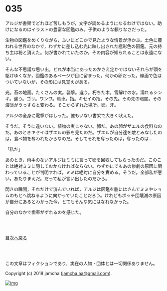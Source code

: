 # 035

アルジが書架でどれほど苦しもうが，文字が読めるようになるわけではない。助けになるのはイラストの豊富な図鑑のみ。子供のような頼りなさだった。  

生物の図鑑をめくりながら，ふいにどこかで見たような情景が浮かぶ。土色に覆われる世界のなかで，わずかに差し込む光に映し出された極彩色の図鑑。元の持ち主は粉と消えた。何が書かれていたのか，その内容が知られることは永遠にない。  

そんな不思議な思い出，どれが本当にあったのかさえ定かではないそれらが頭を駆けゆくなか，図鑑のあるページが目に留まった。何かの卵だった。線画で色はついていないが，その形には見覚えがある。  

光。苔の地面。たくさんの実。襲撃。違う。朽ちた木。雪解けの水。濡れるシンキ。違う。ゴリ。ワンワ。肩車。指。キセイの指。その先。その先の暗闇。その濃淡がうっすらと変わる。そこからずれた場所。卵。牙。  

アルジの全身に電撃がはしった。誰もいない書架で大きく吠えた。  

そうだ。そうに違いない。植物の実じゃない。卵だ。あの卵がザエルの食料なのだ。あのときキセイはザエルの影を見たのだ。ザエルが自分達を敵とみなしたのは，食べ物を奪われたからなのだ。そしてそれを奪ったのは，奪ったのは…  

「私だ」  

あのとき，両手のないアルジはミミに言って卵を回収してもらったのだ。このことは絶対ミミに隠しておかなければならない。わずかにでもあの惨劇の原因に関わっていることが判明すれば，ミミは絶対に自分を責める。そうだ。全部私が悪い。あたりまえだ。だって私が言い出したのだから。  

閃きの瞬間，それだけで済んでいれば，アルジは図鑑を脇にはさんでミミやショムのもとへ跳ねるように向かっていたことだろう。けれどもボッチ団壊滅の原因が自分にあるとわかった今，とてもそんな気にはなれなかった。  

自分のなかで歯車がずれるのを感じた。  

<br>  
<br>  

[目次へ戻る](https://github.com/jamcha-aa/OblivionReports/blob/master/README.md)  

<br>  
<br>  

この文章はフィクションであり，実在の人物・団体とは一切関係ありません。  

Copyright (c) 2018 jamcha (jamcha.aa@gmail.com).  

[![img](http://i.creativecommons.org/l/by-nc-sa/4.0/88x31.png)](http://creativecommons.org/licenses/by-nc-sa/4.0/deed)